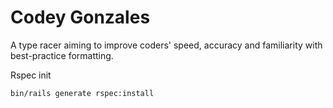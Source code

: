 # Codey Gonzales

A type racer aiming to improve coders' speed, accuracy and familiarity with best-practice formatting.

Rspec init
```
bin/rails generate rspec:install
```
